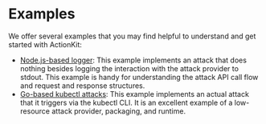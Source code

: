 # Examples

We offer several examples that you may find helpful to understand and get started with ActionKit:

- [Node.js-based logger](/examples/nodejs-logging-attack): This example implements an attack that does nothing besides logging the interaction with the attack
  provider to stdout. This example is handy for understanding the attack API call flow and request and response structures.
- [Go-based kubectl attacks](/examples/go-kubectl-attack): This example implements an actual attack that it triggers via the kubectl CLI. It is an excellent
  example of a low-resource attack provider, packaging, and runtime.